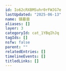 ```yaml
---
id: Io62cRXBMSuhr0rFWJG7e
lastUpdated: "2025-06-13"
name: 镇墓兽
aliases: []
layer: 3
categoryId: cat_1YBqIhJq
tagIds: []
nsfw: false
parent: ""
relatedEntries: []
timelineEvents: []
titledLinks: []
---
```


